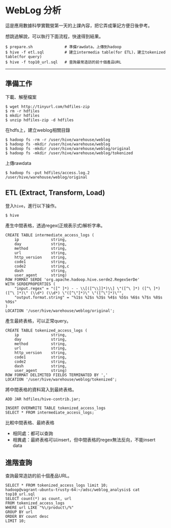 # WebLog 分析

這是應用數據科學實戰營第一天的上課內容，把它弄成筆記方便日後參考。

想跳過解說，可以執行下面流程，快速得到結果。
```
$ prepare.sh              # 準備rawdata，上傳到hadoop
$ hive -f etl.sql         # 建立intermedia table(for ETL)，建立tokenized table(for query)
$ hive -f top10_url.sql   # 查詢最常造訪的前十個產品URL
```
___
## 準備工作

下載、解壓檔案
```
$ wget http://tinyurl.com/hdfiles-zip
$ rm -r hdfiles
$ mkdir hdfiles
$ unzip hdfiles-zip -d hdfiles
```

在hdfs上，建立weblog相關目錄
```
$ hadoop fs -rm -r /user/hive/warehouse/weblog
$ hadoop fs -mkdir /user/hive/warehouse/weblog
$ hadoop fs -mkdir /user/hive/warehouse/weblog/original
$ hadoop fs -mkdir /user/hive/warehouse/weblog/tokenized
```

上傳rawdata
```
$ hadoop fs -put hdfiles/access.log.2 /user/hive/warehouse/weblog/original
```

## ETL (Extract, Transform, Load)

登入```hive```，進行以下操作。
```
$ hive
```

產生中間表格，透過regex(正規表示式)解析字串。
```
CREATE TABLE intermediate_access_logs (
    ip              string,
    day             string,
    method          string,
    url             string,
    http_version    string,
    code1           string,
    code2           string,c
    dash            string,
    user_agent      string)
ROW FORMAT SERDE 'org.apache.hadoop.hive.serde2.RegexSerDe'
WITH SERDEPROPERTIES (
    "input.regex" = "([^ ]*) - - \\[([^\\]]*)\\] \"([^\ ]*) ([^\ ]*) ([^\ ]*)\" (\\d*) (\\d*) \"([^\"]*)\" \"([^\"]*)\"",
    "output.format.string" = "%1$s %2$s %3$s %4$s %5$s %6$s %7$s %8$s %9$s"
)
LOCATION '/user/hive/warehouse/weblog/original';
```

產生最終表格，可以正常query。
```
CREATE TABLE tokenized_access_logs (
    ip              string,
    day             string,
    method          string,
    url             string,
    http_version    string,
    code1           string,
    code2           string,
    dash            string,
    user_agent      string)
ROW FORMAT DELIMITED FIELDS TERMINATED BY ','
LOCATION '/user/hive/warehouse/weblog/tokenized';
```

將中間表格的資料寫入到最終表格。
```
ADD JAR hdfiles/hive-contrib.jar;

INSERT OVERWRITE TABLE tokenized_access_logs
SELECT * FROM intermediate_access_logs;
```

比較中間表格、最終表格
- 相同處：都可以查詢
- 相異處：最終表格可以insert，但中間表格的regex無法反向，不能insert data

## 進階查詢

查詢最常造訪的前十個產品URL。
```
SELECT * FROM tokenized_access_logs limit 10;
hadoop@vagrant-ubuntu-trusty-64:~/adsc/weblog_analysis$ cat top10_url.sql
SELECT count(*) as count, url
FROM tokenized_access_logs
WHERE url LIKE "%\/product\/%"
GROUP BY url
ORDER BY count desc
LIMIT 10;
```
